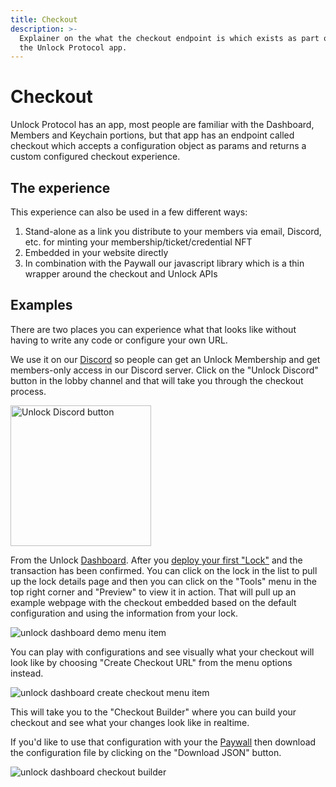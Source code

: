 ```yaml
---
title: Checkout
description: >-
  Explainer on the what the checkout endpoint is which exists as part of
  the Unlock Protocol app.
---
```


# Checkout

Unlock Protocol has an app, most people are familiar with the Dashboard, Members
and Keychain portions, but that app has an endpoint called checkout which accepts
a configuration object as params and returns a custom configured checkout experience.

## The experience

This experience can also be used in a few different ways:

1. Stand-alone as a link you distribute to your members via email, Discord, etc.
   for minting your membership/ticket/credential NFT
1. Embedded in your website directly
1. In combination with the Paywall our javascript library which is a thin
   wrapper around the checkout and Unlock APIs

## Examples

There are two places you can experience what that looks like without
having to write any code or configure your own URL.

We use it on our [Discord](https://discord.unlock-protocol.com/)
so people can get an Unlock Membership and get members-only access in our Discord
server. Click on the "Unlock Discord" button in the lobby channel and that will
take you through the checkout process.

<p>
  <img alt="Unlock Discord button" width="225" src="/img/tools/checkout/unlock-discord-button.png"/>
</p>

From the Unlock [Dashboard](https://app.unlock-protocol.com/dashboard).
After you [deploy your first "Lock"](https://unlock-protocol.com/guides/how-to-create-a-lock/) and
the transaction has been confirmed. You can click on the lock in the list to pull
up the lock details page and then you can click on the "Tools" menu in the top
right corner and "Preview" to view it in action. That will pull up an example webpage with the checkout embedded based on the default
configuration and using the information from your lock.

![unlock dashboard demo menu item](/img/tools/checkout/unlock-dashboard-demo-menu.png)

You can play with configurations and see visually what your checkout will look
like by choosing "Create Checkout URL" from the menu options instead.

![unlock dashboard create checkout menu item](/img/tools/checkout/unlock-dashboard-create-checkout-menu.png)

This will take you to the "Checkout Builder" where you can build your checkout and
see what your changes look like in realtime. 


If you'd like to use that configuration
with your the [Paywall](../paywall) then download the configuration file by clicking on the "Download JSON" button. 

![unlock dashboard checkout builder](/img/tools/checkout/dashboard-checkout-builder.png)